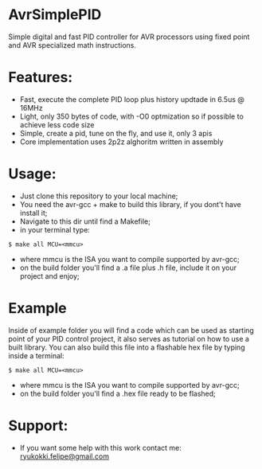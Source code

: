 AvrSimplePID
============

Simple digital and fast PID controller for AVR processors using fixed point and 
AVR specialized math instructions.

# Features:
- Fast, execute the complete PID loop plus history updtade in 6.5us @ 16MHz
- Light, only 350 bytes of code, with -O0 optmization so if possible to achieve less code size
- Simple, create a pid, tune on the fly, and use it, only 3 apis
- Core implementation uses 2p2z alghoritm written in assembly

# Usage:
 - Just clone this repository to your local machine;
 - You need the avr-gcc + make to build this library, if you dont't have install it;
 - Navigate to this dir until find a Makefile;
 - in your terminal type:

 ```
 $ make all MCU=<mmcu> 
 ```
- where mmcu is the ISA you want to compile supported by avr-gcc;  
- on the build folder you'll find a .a file pĺus .h file, include it on your project and enjoy;

# Example
 Inside of example folder you will find a code which can be used as starting point of your 
 PID control project, it also serves as tutorial on how to use a built library.
 You can also build this file into a flashable hex file by typing inside a terminal:

 ```
 $ make all MCU=<mmcu> 
 ```
- where mmcu is the ISA you want to compile supported by avr-gcc;  
- on the build folder you'll find a .hex file ready to be flashed;

# Support:
 - If you want some help with this work contact me: ryukokki.felipe@gmail.com
